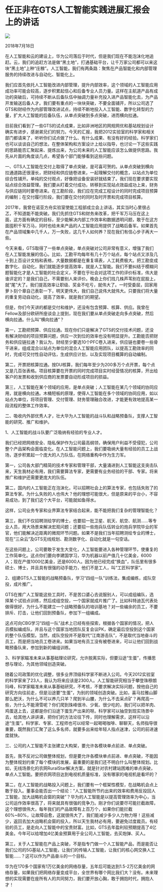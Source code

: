 # 任正非在GTS人工智能实践进展汇报会上的讲话
<img class="pv" src="https://api.visitor.plantree.me/visitor-badge/pv?namespace=plantree.me&key=renzhengfei-speeches/在GTS人工智能实践进展汇报会上的讲话.md">


2018年7月18日



在人工智能和云的建设上，华为公司落后于时代，但是我们现在不能泡沫化地追赶。云，我们的追赶方法是做“黑土地”，打通基础平台，让千万家公司都可以来这块“黑土地”上种“庄稼”。人工智能，我们有两条路：聚焦在产品智能化和内部管理服务的持续改进与自动化、智能化上。

我们应首先依托人工智能改进内部管理，提升内部效率，这个领域的人工智能应用成功率可能会较高，逐步积累起信心和后备专业人员力量。这样在主航道产品有成功的突破后，可持续不断从后备队伍中抽调力量补充投入进产品智能化去，为产品开发输送后备人才。我们要有重点的一块块突破，不要全面铺开，所以公司选了GTS和财经作为内部管理改进试点，持续不断地投入人工智能、数字化转型的力量，扩大人工智能的后备队伍，从单点突破到多点突破，进而横向拉通。

目前我们看到了一些GTS的试点成果，比如非洲地区的网规网优和基站规划设计确实有进步，感谢弟兄们的努力。今天的汇报，我把2012实验室的科学家和相关部门都请来了，听听你们试点做了什么、有什么成果、有没有好的经验。科学家们也可以谈谈自己的想法，在整体架构和方案设计上给以指导，也讨论一下这些实践的思路能否汇聚起来、提炼出来，为公司未来的人工智能应该怎么做提供思路。我先从片面的角度谈几点，希望各个部门能够看到这些问题。

一、GTS人工智能在交付上取得了单点突破，是可喜可贺的。从单点突破到横向拉通道路还很漫长，把财经和供应链卷进来，一起理解交付的概念，以站点为单位综合性铺开。单纯的交付观点，好像把设备安装好就结束了。我们现在要求要实现站点综合效益管理。我们要从盯着交付成功，转移到实现站点效益成功上来，财务与供应链同时要卷进来。在工勘阶段，我们应在完成工程设计的同时完成项目预算的编制；在交付履行阶段，我们要在交付的同时及时开票和完成项目核算。

2017年，我曾在诺亚方舟实验室使能工程部成立会上讲话，其实当时心里很忐忑，不知道能不能突破。我们先抓住GTS和财务来改革，把千军万马压在这上面，这方面有确定的目标，至少能解决内部工作效率和数据透明问题，敢于在这方面囤积千军万马，同时也给未来产品的人工智能应用提供了战略后备军。如果首先在产品领域集中几千人，万一失败，这几千人如何养？现在我们有信心步子再大一些。

今天来看，GTS取得了一些单点突破，单点突破对公司非常有意义，增强了我们在人工智能发展的信心。比如，工勘平均每年有几十万个站点，每个站点又涉及几十到上百设计文档和表格，大量数据都是在重复填表，人工耗费极大。把工勘变成数字化、自动化，我们就能逐步提高效率，就是人工智能。我们不要纠结于模糊问题智能化才是人工智能的社会定义，不要在乎社会对这项工作的评价标准，伟大是谁评定的？是我们自己，不需要别人来评价。晚会上你们找几株芦苇别在屁股上，就“尾”大了。我们提高效率让职级、奖金不吃亏，就伟大了。一时受委屈，回家用萝卜刻个章自己表彰一下，明天更伟大，我们自己说伟大就伟大。只要我们将大量的重复劳动自动化，提高了效率，就是我们的期望。

但是，你们今天讲的都是交付和维护，还没有包含预算、核算、供应。我曾在Fellow及部分欧研所座谈会上提到，现在我们要从单点突破走向多点突破，然后横向拉通。什么叫“横向拉通”？

第一，工勘把预算、供应拉通。现在你们只是解决了GTS的交付技术问题，还没有解决财经的项目预算问题，供应一次到位的效率也没有明显提升。工勘能否把财务和供应链拉通？我认为，财经至少要选10个PFC卷入进来，供应链也要卷一些骨干进来，组成混合以站点为单位的混合人工智能应用团队，以提高工勘效率的同时，完成可交付性自动评估，生成供应计划，以及实现项目概算的自动编制。

第二，开票把核算拉通。按DU核算，我们每年至少为200多万个点开票，每个点又是几百张表格。项目核算要在开票的同时完成项目实时经营情况的核算，开出给客户的发票和收到供应商的发票要自动形成项目的损益。

第三，人工智能在某个领域的应用，是单点突破；人工智能在某几个领域的协同应用，就是横向拉通。木桶短板的原理，使得人工智能在多个领域的协同应用，如以站点为单位，将项目管理、交付管理、财务管理融合改进，才能更有效地提高某一段流程的整体工作效率。

二、吸收内外部优秀人才，壮大华为人工智能的战斗队和战略预备队，支撑人工智能的研究、推广和维护。

1、人工智能的战斗队要广泛吸纳有经验的专业人才。

我们已经把网络安全、隐私保护作为公司最高纲领，确保用户利益不受侵犯，公司整个产品架构会面临变化。在人工智能问题上，我们要吸纳大量有经验的员工上战场，逐步积累起一个庞大的人力队伍，在网络重构中作为生力军。

第一，公司各大部门精简的技术专家和管理干部，大量涌进到人工智能这支突击队来，天生我材必有用，我们需要算法专家，更需要有业务经验的干部、专家。将来推广和维护还需要更庞大的队伍。

第二，国内的人工智能正在泡沫化，可以招聘社会上的算法专家，也包括失败了的算法专家。为什么失败的人也伟大？他的理想可能很大，但是原来的平台小，不容易成功，到了我们这个大平台，可能就如鱼得水。

这样，公司业务专家和业界算法专家结合起来，能不能把我们复杂的管理智能化？

第三，我们不仅招聘测绘学的博士，也要招一批卫星、航天、航空、航测……等专业人员，用大场景来解决宏观问题；还要招一些炮兵队伍转业的炮兵学院毕业的军官，他们能解决近距离的微观环节问题。如果不是我们当年招聘测绘专业的博士，现在“三朵云”及GTS无线规划、勘测数字化、自动化就是一句空话。

在这些问题上，公司要敢于发生大变化，人工智能要进入各种管理环节，使重复的工作简单化。这点你们要向李建国学习，华为机器以前产值几十亿美金，6000人；现在产值1000亿美金，还是6000人。因为他已经完成“换血”，队伍里有很多硕士、博士，并且具有很强的动手能力，他们不是工人，叫“工匠科学家”。

2、组建GTS人工智能的战略预备队，学习“四组一队”训练法，集成编练，成队空投，成片推广。

GTS在推广人工智能这些工具时，不是苦口婆心去说服别人，可以成组编队，选择某个试验点训练，然后成组空投，一个国家就成片推广了。比如科特迪瓦代表处做得很好，为什么不能建立一个战略预备队的培训基地？对一些编余的员工，不要排斥、打击，让他们回到预备队，参加下一组编成。

这点可向CBG学习“四组一队”战术上已经有些探索，根据各个国家的情况，把人员模拟编成队，并且与这个国家当地团队反复会议PK，确定最后空投到这个国家的整个队伍模型。当然，成队空投并不是取代“江南游击队”，不是取代当地奋斗的员工，而是把当地员工卷进来。如果当地有员工没有被卷进来，可以让他们回到战略预备队来，参加到新的编组训练。

3、科学家瞄准未来从事基础理论研究，允许脱离实际，但要沿途“生蛋”，传播思想与理论，为其他领域创造突破。

随着公司政策的优化调整，很多业界顶级科学家不断进入公司。今天2012实验室的科学家来了23人，我认为将来应该是2300人。人工智能研究相当于攀登珠穆朗玛峰，科学家瞄准未来从事基础研究，不考核，不要求解决实际问题，按他自己的研究方向往前走，但是沿途要“生蛋”，为别的领域创造突破。比如，喜马拉雅山脚那么肥沃，为什么不可以养几只羊？爬到半山腰，为什么不去采点矿？再爬高一些，为什么不能滑雪呢？你们爬到珠峰很冷、少氧、很少吃的，我们可以把羊肉、鸡蛋送上去，这都是你们沿途下蛋生产出来的呀。科学家可以抽空到现实场景中去，给其他人讲讲课，把你们的方法论往下传，同时也理解需求，这样可以沿途“生蛋”。科学家、专家、工程师也可以经常一起喝喝咖啡、聊聊天，名师指导很重要，既然我们汇聚了这么多名师，就要多出来给年轻人指点迷津，公司的前进速度就快。

三、公司的人工智能不主张建立大构架，要允许各模块单点前进、单点突破。

首先，我不反对公司做整体规划，但是要允许各模块单点前进、单点突破，不能因为整体规划约束了每个模块的发展，最重要的是我们还不明白什么叫整体规划。比如，无线场景化的农网RuralStar解决方案，就是针对农村建站困难的单点突破，单点人工智能。要把农网项目达到电视机质量标准，没有哪家的电视机是看坏的？

第二，在人工智能的战略投入问题上，我们要有一个框架性模型，在战略机会点上敢于投入。董事会能否出一个结论：“人工智能所节约出来的效率和费用反投回人工智能，加大战略机会窗的突破”？华为的人工智能是以提高管理效率为中心，当公司运作效率很高了，将来就具有很强的竞争力。刚才你们说要尽可能拦截故障，这个理想很伟大，每年我们的产品故障有上百万个，如果你们能拦截60%~80%，让故障自愈，这就很伟大了，我们能减少多少人力物力呀！这些减少，返回去加大战略机会窗的投入，所以天生我材必有用，要避免过度裁员。有经验的员工，是走向人工智能中的宝贵财富。比如，GTS去年盈利较预期提高了4亿美金。今年可以给增加4亿美金预算用于全公司人工智能，去买炮弹、买人。

第三，关于人工智能在产品上突破，不是指专门做一个人工智能产品，而是能否让我们公司的5G基站人工智能，让我们的传输人工智能，让我们的核心网交换人工智能……？这可以作为产品奋斗的一个目标。

华为在170多个国家有1万亿美金的网络存量，五年后可能达到1.5-2万亿美金的网络存量，如果我们把网络存量变成平台，全世界有哪个网比我们大？没有。未来理想的实现需要在座所有人的共同努力，我们要开放心胸，敢于拥抱时代，拥抱人才！
